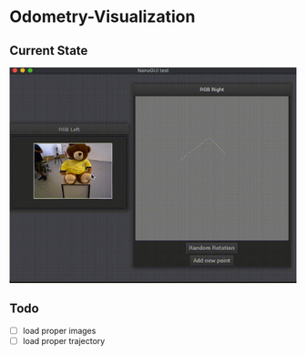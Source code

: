 # Odometry-Visualization

## Current State

![Latest screenshot](docs/latest.gif)

## Todo

* [ ] load proper images
* [ ] load proper trajectory